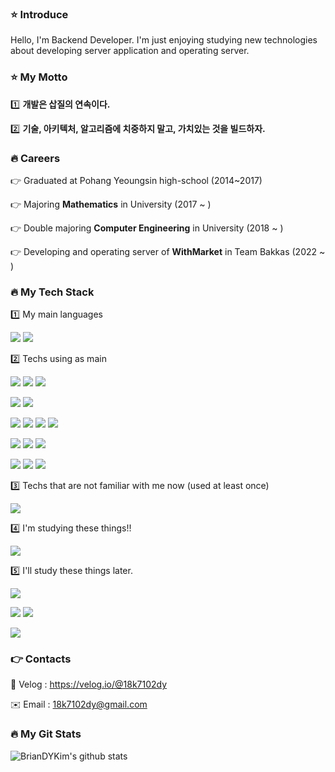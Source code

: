 ### ⭐️ Introduce

Hello, I'm Backend Developer. I'm just enjoying studying new technologies about developing server application and operating server.

### ⭐️ My Motto

1️⃣ **개발은 삽질의 연속이다.**

2️⃣ **기술, 아키텍처, 알고리즘에 치중하지 말고, 가치있는 것을 빌드하자.**

### 🔥 Careers

👉 Graduated at Pohang Yeoungsin high-school (2014~2017)

👉 Majoring **Mathematics** in University (2017 ~ )

👉 Double majoring **Computer Engineering** in University (2018 ~ )

👉 Developing and operating server of **WithMarket** in Team Bakkas (2022 ~ )

### 🔥 My Tech Stack

1️⃣ My main languages

<img src="https://img.shields.io/badge/java-007396?style=for-the-badge&logo=Java&logoColor=white"> <img src="https://img.shields.io/badge/Kotlin-7F52FF?style=for-the-badge&logo=Kotlin&logoColor=black">

2️⃣ Techs using as main

<img src="https://img.shields.io/badge/Spring Boot-6DB33F?style=for-the-badge&logo=Spring Boot&logoColor=black"> <img src="https://img.shields.io/badge/Spring Data JPA-6DB33F?style=for-the-badge&logo=Spring&logoColor=black"> <img src="https://img.shields.io/badge/Spring Cloud-6DB33F?style=for-the-badge&logo=Spring&logoColor=black"> 

<img src="https://img.shields.io/badge/Spring MVC-6DB33F?style=for-the-badge&logo=Spring&logoColor=black"> <img src="https://img.shields.io/badge/Spring Webflux-6DB33F?style=for-the-badge&logo=React&logoColor=black">

<img src="https://img.shields.io/badge/DynamoDB-4053D6?style=for-the-badge&logo=Amazon DynamoDB&logoColor=white"> <img src="https://img.shields.io/badge/S3-569A31?style=for-the-badge&logo=Amazon S3&logoColor=white"> <img src="https://img.shields.io/badge/MySQL-4479A1?style=for-the-badge&logo=MySQL&logoColor=white"> <img src="https://img.shields.io/badge/Redis-DC382D?style=for-the-badge&logo=Redis&logoColor=white"> 

<img src="https://img.shields.io/badge/AWS-FFB71B?style=for-the-badge&logo=Amazon AWS&logoColor=black"> <img src="https://img.shields.io/badge/Docker-2496ED?style=for-the-badge&logo=Docker&logoColor=white"> <img src="https://img.shields.io/badge/Apache Kafka-231F20?style=for-the-badge&logo=Apache Kafka&logoColor=white">

<img src="https://img.shields.io/badge/GRPC-00ADD8?style=for-the-badge&logo=&logoColor=black"> <img src="https://img.shields.io/badge/Armeria-F75690?style=for-the-badge&logo=armeria&logoColor=black"> <img src="https://img.shields.io/badge/Jenkins-D24939?style=for-the-badge&logo=Jenkins&logoColor=black"> 

3️⃣ Techs that are not familiar with me now (used at least once)

<img src="https://img.shields.io/badge/Android-3DDC84?style=for-the-badge&logo=Android&logoColor=black">

4️⃣ I'm studying these things!!

<img src="https://img.shields.io/badge/MongoDB-6DB33F?style=for-the-badge&logo=mongodb&logoColor=black">

5️⃣ I'll study these things later.

<img src="https://img.shields.io/badge/Kubernetes-326CE5?style=for-the-badge&logo=Kubernetes&logoColor=white">

<img src="https://img.shields.io/badge/Spring Batch-6DB33F?style=for-the-badge&logo=Spring&logoColor=black"> <img src="https://img.shields.io/badge/Spring Security-6DB33F?style=for-the-badge&logo=Spring Security&logoColor=black"> 

<img src="https://img.shields.io/badge/Kafka Consumer Proxy-231F20?style=for-the-badge&logo=Apache Kafka&logoColor=white">

### 👉 Contacts

🌲 Velog : <https://velog.io/@18k7102dy>

✉️ Email : 18k7102dy@gmail.com

### 🔥 My Git Stats

![BrianDYKim's github stats](https://github-readme-stats.vercel.app/api?username=BrianDYKim&show_icons=true)
